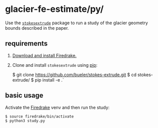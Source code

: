 # glacier-fe-estimate/py/

Use the [`stokesextrude`](https://github.com/bueler/stokes-extrude) package to run a study of the glacier geometry bounds described in the paper.

## requirements

1. [Download and install Firedrake.](https://www.firedrakeproject.org/download.html)

2. Clone and install `stokesextrude` using [pip](https://pypi.org/project/pip/):

    $ git clone https://github.com/bueler/stokes-extrude.git
    $ cd stokes-extrude/
    $ pip install -e .`

## basic usage

Activate the [Firedrake](https://www.firedrakeproject.org/) venv and then run the study:

    $ source firedrake/bin/activate
    $ python3 study.py
